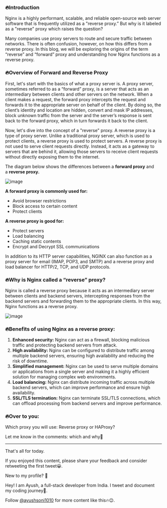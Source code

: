 ### 🔥**Introduction**

Nginx is a highly performant, scalable, and reliable open-source web server software that is frequently utilized as a "reverse proxy.” But why is it labeled as a "reverse" proxy which raises the question? 

Many companies use proxy servers to route and secure traffic between networks. There is often confusion, however, on how this differs from a reverse proxy. In this blog, we will be exploring the origins of the term “reverse” and “forward” proxy and understanding how Nginx functions as a reverse proxy.

### 🔥**Overview of Forward and Reverse Proxy**

First, let's start with the basics of what a proxy server is. A proxy server, sometimes referred to as a “forward” proxy, is a server that acts as an intermediary between clients and other servers on the network. When a client makes a request, the forward proxy intercepts the request and forwards it to the appropriate server on behalf of the client. By doing so, the client’s identity and location are hidden, convert and mask IP addresses, block unknown traffic from the server and the server’s response is sent back to the forward proxy, which in turn forwards it back to the client.

Now, let's dive into the concept of a "reverse" proxy. A reverse proxy is a type of proxy server. Unlike a traditional proxy server, which is used to protect clients, a reverse proxy is used to protect servers. A reverse proxy is not used to serve client requests directly. Instead, it acts as a gateway to servers that are behind it, allowing those servers to receive client requests without directly exposing them to the internet.

The diagram below shows the differences between a **forward proxy** and a **reverse proxy.**

![image](https://user-images.githubusercontent.com/76895975/228149345-fdbee27e-5628-40a9-9798-83663af68055.png)

**A forward proxy is commonly used for:**

- Avoid browser restrictions
- Block access to certain content
- Protect clients

**A reverse proxy is good for:**

- Protect servers
- Load balancing
- Caching static contents
- Encrypt and Decrypt SSL communications

In addition to its HTTP server capabilities, NGINX can also function as a proxy server for email (IMAP, POP3, and SMTP) and a reverse proxy and load balancer for HTTP/2, TCP, and UDP protocols.

### 🔥**Why is Nginx called a “reverse” proxy?**

Nginx is called a reverse proxy because it acts as an intermediary server between clients and backend servers, intercepting responses from the backend servers and forwarding them to the appropriate clients. In this way, Nginx functions as a reverse proxy.

![image](https://user-images.githubusercontent.com/76895975/228149289-7627a407-ef54-497c-bd43-b037dd00a19b.png)

### 🔥Benefits of using Nginx as a reverse proxy:

1. **Enhanced security:** Nginx can act as a firewall, blocking malicious traffic and protecting backend servers from attack.
2. **High availability:** Nginx can be configured to distribute traffic among multiple backend servers, ensuring high availability and reducing the risk of downtime.
3. **************Simplified management:************** Nginx can be used to serve multiple domains or applications from a single server and making it a highly efficient solution for managing complex web environments.
4. ****************************************Load balancing:**************************************** Nginx can distribute incoming traffic across multiple backend servers, which can improve performance and ensure high availability.
5. ******SSL/TLS termination:****** Nginx can terminate SSL/TLS connections, which can offload processing from backend servers and improve performance.
    
    

### 🔥Over to you:

Which proxy you will use: Reverse proxy or HAProxy?

Let me know in the comments: which and why🤔

---

That's all for today.

If you enjoyed this content, please share your feedback and consider retweeting the first tweet😀.

New to my profile? 🎉

Hey! I am Ayush, a full-stack developer from India. I tweet and document my coding journey🌸.

Follow [@ayushsoni1010](https://twitter.com/ayushsoni1010) for more content like this🔥😉.
